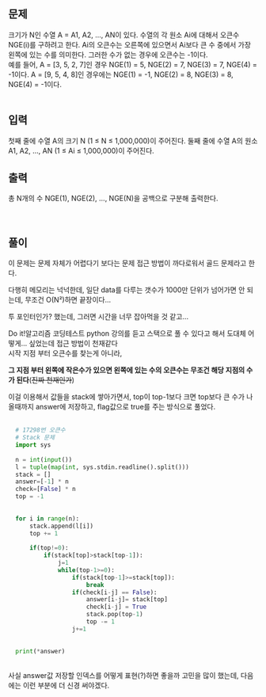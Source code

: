 ## 문제
크기가 N인 수열 A = A1, A2, ..., AN이 있다. 수열의 각 원소 Ai에 대해서 오큰수 NGE(i)를 구하려고 한다. Ai의 오큰수는 오른쪽에 있으면서 Ai보다 큰 수 중에서 가장 왼쪽에 있는 수를 의미한다. 그러한 수가 없는 경우에 오큰수는 -1이다.   
예를 들어, A = [3, 5, 2, 7]인 경우 NGE(1) = 5, NGE(2) = 7, NGE(3) = 7, NGE(4) = -1이다. A = [9, 5, 4, 8]인 경우에는 NGE(1) = -1, NGE(2) = 8, NGE(3) = 8, NGE(4) = -1이다.   
<br>

## 입력
첫째 줄에 수열 A의 크기 N (1 ≤ N ≤ 1,000,000)이 주어진다. 둘째 줄에 수열 A의 원소 A1, A2, ..., AN (1 ≤ Ai ≤ 1,000,000)이 주어진다.
<br>

## 출력
총 N개의 수 NGE(1), NGE(2), ..., NGE(N)을 공백으로 구분해 출력한다.    
<br>
<br>

## 풀이
이 문제는 문제 자체가 어렵다기 보다는 문제 접근 방법이 까다로워서 골드 문제라고 한다.   

다행히 메모리는 넉넉한데, 일단 data를 다루는 갯수가 1000만 단위가 넘어가면 안 되는데, 무조건 O(N²)하면 끝장이다...   

투 포인터인가? 했는데, 그러면 시간을 너무 잡아먹을 것 같고...   

Do it!알고리즘 코딩테스트 python 강의를 듣고 스택으로 풀 수 있다고 해서 도대체 어떻게... 싶었는데 접근 방법이 천재같다   
시작 지점 부터 오큰수를 찾는게 아니라,   

**그 지점 부터 왼쪽에 작은수가 있으면 왼쪽에 있는 수의 오큰수는 무조건 해당 지점의 수가 된다**(~~진짜 천재인가~~)    

이걸 이용해서 값들을 stack에 쌓아가면서, top이 top-1보다 크면 top보다 큰 수가 나올때까지 answer에 저장하고, flag값으로 true를 주는 방식으로 풀었다.   
<br>

```python
  # 17298번 오큰수
  # Stack 문제
  import sys
  
  n = int(input())
  l = tuple(map(int, sys.stdin.readline().split()))
  stack = []
  answer=[-1] * n
  check=[False] * n
  top = -1
  
  
  for i in range(n):
      stack.append(l[i])
      top += 1
  
      if(top!=0):
          if(stack[top]>stack[top-1]):
              j=1
              while(top-1>=0):
                  if(stack[top-1]>=stack[top]):
                      break
                  if(check[i-j] == False):
                      answer[i-j]= stack[top]
                      check[i-j] = True
                      stack.pop(top-1)
                      top -= 1
                  j+=1
  
  
  print(*answer)
```
<br>
사실 answer값 저장할 인덱스를 어떻게 표현(?)하면 좋을까 고민을 많이 했는데, 다음에는 이런 부분에 더 신경 써야겠다.
